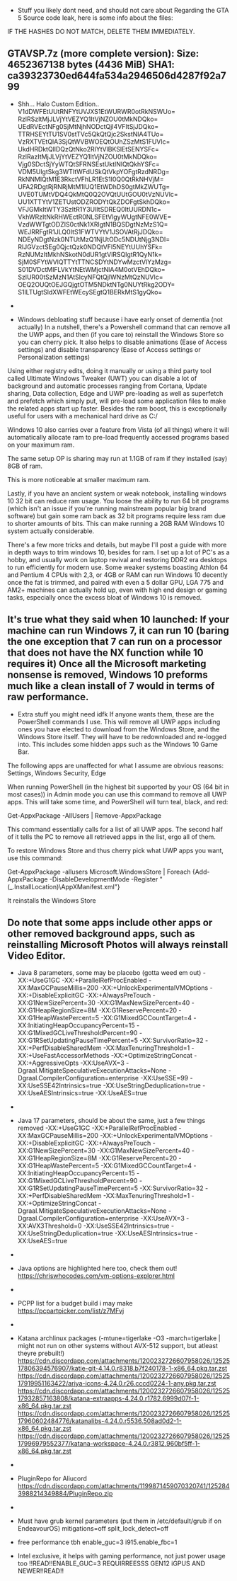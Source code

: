 - Stuff you likely dont need, and should not care about
Regarding the GTA 5 Source code leak, here is some info about the files:

IF THE HASHES DO NOT MATCH, DELETE THEM IMMEDIATELY.

GTAVSP.7z (more complete version):
Size: 4652367138 bytes (4436 MiB)
SHA1: ca39323730ed644fa534a2946506d4287f92a799
-

- Shh... Halo Custom Edition..
V1dDWFEtUUtRNFYtUVJXS1EtWURWR0otRkNSWUo=
RzlRSzItMjJLVjYtVEZYQ1ItVjNZOU0tMkNDQko=
UEdRVEctNFg0SjMtNjhNODctQjI4VFItSjJDQko=
TTRHSEYtTU1SV0stTVc5QkQtQjc2SkstNlA4TUo=
VzRXTVEtQlA3SjQtWVBWOEQtOUhZSzMtS1FUVlc=
UkdHRDktQllDQzQtNko2RlYtVlBKSlEtSENYSFc=
RzlRazItMjJLVjYtVEZYQ1ItVjNZOU0tMkNDQko=
Vjg0SDctSjYyWTQtSFRNSEstUktINlQtQkhYSFc=
VDM5UlgtSkg3WTItWFdUSkQtVkpYOFgtRzdNRDg=
RkNNMlQtM1E3RkctVFhLR1EtS1I0Q0QtRkNHVjM=
UFA2RDgtRjRNRjMtM1lUQ1EtWDhDS0gtMkZWUTg=
UVE0TUMtVDQ4QkMtQ0Q2OVQtUUtGOU0tVzNUVlc=
UU1XTTYtV1ZETUstODZRODYtQkZDOFgtSkhDQko=
VFJGMkItWTY3SzItR1Y3UlItSDREQ0ItUURDN1c=
VkhWRzItNkRHWEctR0NLSFEtVlgyWUgtNFE0WVE=
VzdWWTgtODZIS0ctNk1XRlgtN1BQSDgtNzMzS1Q=
WEJRRFgtR1JLQ0ItS1FWTVYtV1JSOVAtRjJDQko=
NDEyNDgtNzk0NTUtMzQ1NjUtODc5NDUtNjg3NDI=
RlJGVzctSEg0QjctQzk0NDQtVFI5NEYtUUhYSFk=
RzNUMzItMkhNSkotN0dUR1gtVlRSQlgtR1QyN1k=
SjM0SFYtWVlQTTYtTTNCSDYtNDYwMzctVlYzMzg=
S01DVDctMlFLVkYtNEtWMjctNlA4M0otVEhDQko=
SzlUR00tSzMzN1AtSlcyNFQtQjlWNzMtQzNUVlc=
OEQ2OUQtOEJGQjgtOTM5NDktNTg0NUYtRkg2ODY=
S1lLTUgtSldXWFEtWEcySEgtQ1BERkMtS1gyQko=
-

- Windows debloating stuff because i have early onset of dementia (not actually)
In a nutshell, there's a Powershell command that can remove all the UWP apps, and then (if you care to) reinstall the Windows Store so you can cherry pick. It also helps to disable animations (Ease of Access settings) and disable transparency (Ease of Access settings or Personalization settings)

Using either registry edits, doing it manually or using a third party tool called Ultimate Windows Tweaker (UWT) you can disable a lot of background and automatic processes ranging from Cortana, Update sharing, Data collection, Edge and UWP pre-loading as well as superfetch and prefetch which simply put, will pre-load some application files to make the related apps start up faster. Besides the ram boost, this is exceptionally useful for users with a mechanical hard drive as C:/

Windows 10 also carries over a feature from Vista (of all things) where it will automatically allocate ram to pre-load frequently accessed programs based on your maximum ram.

The same setup OP is sharing may run at 1.1GB of ram if they installed (say) 8GB of ram.

This is more noticeable at smaller maximum ram.

Lastly, if you have an ancient system or weak notebook, installing windows 10 32 bit can reduce ram usage. You loose the ability to run 64 bit programs (which isn't an issue if you're running mainstream popular big brand software) but gain some ram back as 32 bit programs require less ram due to shorter amounts of bits. This can make running a 2GB RAM Windows 10 system actually considerable.

There's a few more tricks and details, but maybe I'll post a guide with more in depth ways to trim windows 10, besides for ram. I set up a lot of PC's as a hobby, and usually work on laptop revival and restoring DDR2 era desktops to run efficiently for modern use. Some weaker systems boasting Athlon 64 and Pentium 4 CPUs with 2,3, or 4GB or RAM can run Windows 10 decently once the fat is trimmed, and paired with even a 5 dollar GPU, LGA 775 and AM2+ machines can actually hold up, even with high end design or gaming tasks, especially once the excess bloat of Windows 10 is removed.

It's true what they said when 10 launched: If your machine can run Windows 7, it can run 10 (baring the one exception that 7 can run on a processor that does not have the NX function while 10 requires it) Once all the Microsoft marketing nonsense is removed, Windows 10 preforms much like a clean install of 7 would in terms of raw performance.
-

- Extra stuff you might need idfk
If anyone wants them, these are the PowerShell commands I use. This will remove all UWP apps including ones you have elected to download from the Windows Store, and the Windows Store itself. They will have to be redownloaded and re-logged into. This includes some hidden apps such as the Windows 10 Game Bar.

The following apps are unaffected for what I assume are obvious reasons:
Settings, Windows Security, Edge

When running PowerShell (in the highest bit supported by your OS (64 bit in most cases)) in Admin mode you can use this command to remove all UWP apps. This will take some time, and PowerShell will turn teal, black, and red:

Get-AppxPackage -AllUsers | Remove-AppxPackage

This command essentially calls for a list of all UWP apps. The second half of it tells the PC to remove all retrieved apps in the list, ergo all of them.

To restore Windows Store and thus cherry pick what UWP apps you want, use this command:

Get-AppxPackage -allusers Microsoft.WindowsStore | Foreach {Add-AppxPackage -DisableDevelopmentMode -Register "$($_.InstallLocation)\AppXManifest.xml"}

It reinstalls the Windows Store

Do note that some apps include other apps or other removed background apps, such as reinstalling Microsoft Photos will always reinstall Video Editor.
-

- Java 8 parameters, some may be placebo (gotta weed em out)
-XX:+UseG1GC -XX:+ParallelRefProcEnabled -XX:MaxGCPauseMillis=200 -XX:+UnlockExperimentalVMOptions -XX:+DisableExplicitGC -XX:+AlwaysPreTouch -XX:G1NewSizePercent=30 -XX:G1MaxNewSizePercent=40 -XX:G1HeapRegionSize=8M -XX:G1ReservePercent=20 -XX:G1HeapWastePercent=5 -XX:G1MixedGCCountTarget=4 -XX:InitiatingHeapOccupancyPercent=15 -XX:G1MixedGCLiveThresholdPercent=90 -XX:G1RSetUpdatingPauseTimePercent=5 -XX:SurvivorRatio=32 -XX:+PerfDisableSharedMem -XX:MaxTenuringThreshold=1 -XX:+UseFastAccessorMethods -XX:+OptimizeStringConcat -XX:+AggressiveOpts -XX:UseAVX=3 -Dgraal.MitigateSpeculativeExecutionAttacks=None -Dgraal.CompilerConfiguration=enterprise -XX:UseSSE=99 -XX:UseSSE42Intrinsics=true -XX:UseStringDeduplication=true -XX:UseAESIntrinsics=true -XX:UseAES=true
-

- Java 17 parameters, should be about the same, just a few things removed
-XX:+UseG1GC -XX:+ParallelRefProcEnabled -XX:MaxGCPauseMillis=200 -XX:+UnlockExperimentalVMOptions -XX:+DisableExplicitGC -XX:+AlwaysPreTouch -XX:G1NewSizePercent=30 -XX:G1MaxNewSizePercent=40 -XX:G1HeapRegionSize=8M -XX:G1ReservePercent=20 -XX:G1HeapWastePercent=5 -XX:G1MixedGCCountTarget=4 -XX:InitiatingHeapOccupancyPercent=15 -XX:G1MixedGCLiveThresholdPercent=90 -XX:G1RSetUpdatingPauseTimePercent=5 -XX:SurvivorRatio=32 -XX:+PerfDisableSharedMem -XX:MaxTenuringThreshold=1 -XX:+OptimizeStringConcat -Dgraal.MitigateSpeculativeExecutionAttacks=None -Dgraal.CompilerConfiguration=enterprise -XX:UseAVX=3 -XX:AVX3Threshold=0 -XX:UseSSE42Intrinsics=true -XX:UseStringDeduplication=true -XX:UseAESIntrinsics=true -XX:UseAES=true
-

- Java options are highlighted here too, check them out!
https://chriswhocodes.com/vm-options-explorer.html
-

- PCPP list for a budget build i may make
https://pcpartpicker.com/list/z7MFvj
-

- Katana archlinux packages (-mtune=tigerlake -O3 -march=tigerlake | might not run on other systems without AVX-512 support, but atleast theyre prebuilt!)
https://cdn.discordapp.com/attachments/1200232726607958026/1252517806394576907/katie-git-4.14.0.r8318.b7f240178-1-x86_64.pkg.tar.zst
https://cdn.discordapp.com/attachments/1200232726607958026/1252517919951163422/ariya-icons-4.24.0.r26.cccd0224-1-any.pkg.tar.zst
https://cdn.discordapp.com/attachments/1200232726607958026/1252517932857163808/katana-extraapps-4.24.0.r1782.6999d07f-1-x86_64.pkg.tar.zst
https://cdn.discordapp.com/attachments/1200232726607958026/1252517960602484776/katanalibs-4.24.0.r5536.508ad0d2-1-x86_64.pkg.tar.zst
https://cdn.discordapp.com/attachments/1200232726607958026/1252517996979552377/katana-workspace-4.24.0.r3812.960bf5ff-1-x86_64.pkg.tar.zst
-

- PluginRepo for Aliucord
https://cdn.discordapp.com/attachments/1199871459070320741/1252843988214349884/PluginRepo.zip
-

- Must have grub kernel parameters (put them in /etc/default/grub if on EndeavourOS)
mitigations=off split_lock_detect=off
- free performance tbh
enable_guc=3 i915.enable_fbc=1
- Intel exclusive, it helps with gaming performance, not just power usage too !!READ!!ENABLE_GUC=3 REQUIRREESSS GEN12 iGPUS AND NEWER!!READ!!
